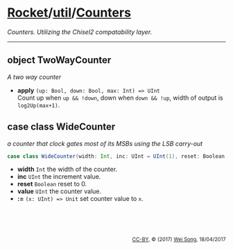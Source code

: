 [Rocket](../Readme.md)/[util](../util.md)/[Counters](https://github.com/ucb-bar/rocket-chip/tree/master/src/main/scala/util/Counters.scala)
========================
*Counters.*
*Utilizing the Chisel2 compatability layer.*

************************

object TwoWayCounter
-------------------
*A two way counter*

+ **apply** `(up: Bool, down: Bool, max: Int) => UInt`<br>
  Count up when `up && !down`, down when `down && !up`, width of output is `log2Up(max+1)`.

case class WideCounter
------------------
*a counter that clock gates most of its MSBs using the LSB carry-out*

~~~scala
case class WideCounter(width: Int, inc: UInt = UInt(1), reset: Boolean = true)
~~~
+ **width** `Int` the width of the counter.
+ **inc** `UInt` the increment value.
+ **reset** `Boolean` reset to 0.
+ **value** `UInt` the counter value.
+ **:=** `(x: UInt) => Unit` set counter value to `x`.

<br><br><br><p align="right"><sub>[CC-BY](https://creativecommons.org/licenses/by/3.0/), &copy; (2017) [Wei Song](mailto:wsong83@gmail.com), 18/04/2017</sub></p>


